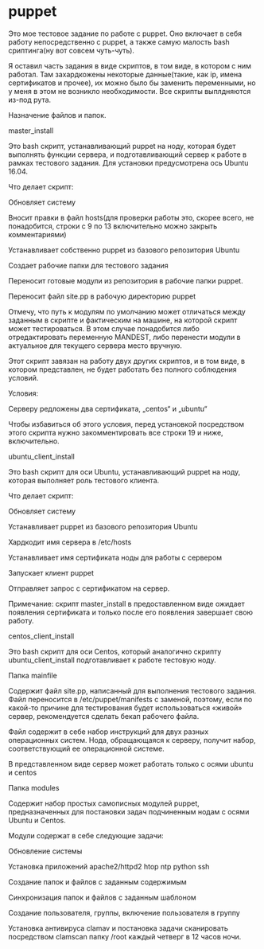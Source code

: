 # puppet

Это мое тестовое задание по работе с puppet.
 Оно включает в себя работу непосредственно с puppet, а также самую малость bash сриптинга(ну вот совсем чуть-чуть). 

Я оставил часть задания в виде скриптов, в том виде, в котором с ним работал. Там захардкожены некоторые данные(такие, как ip, имена сертификатов и прочее), их можно было бы заменить переменными, но у меня в этом не возникло необходимости. Все скрипты выплдняются из-под рута.
 
Назначение файлов и папок.

master_install

Это bash скрипт, устанавливающий puppet на ноду, которая будет выполнять функции сервера, и подготавливающий сервер к работе в рамках тестового задания. Для установки предусмотрена ось Ubuntu 16.04.

Что делает скрипт:

   Обновляет систему

   Вносит правки в файл hosts(для проверки работы это, скорее всего, не понадобится, строки с 9 по 13 включительно можно      закрыть комментариями)

   Устанавливает собственно puppet из базового репозитория Ubuntu

   Создает рабочие папки для тестового задания

   Переносит готовые модули из репозитория в рабочие папки puppet.

   Переносит файл site.pp в рабочую директорию puppet

   Отмечу, что путь к модулям по умолчанию может отличаться между заданным в скрипте и фактическим на машине, на которой скрипт может тестироваться. В этом случае понадобится либо отредактировать переменную MANDEST, либо перенести модули в актуальное для текущего сервера место вручную.


   Этот скрипт завязан на работу двух других скриптов, и в том виде, в котором представлен, не будет работать без полного соблюдения условий.

Условия:

   Серверу редложены два сертификата, „centos“ и „ubuntu“

   Чтобы избавиться об этого условия, перед установкой посредством этого скрипта нужно закомментировать все строки 19 и ниже, включительно.

ubuntu_client_install

   Это bash скрипт для оси Ubuntu, устанавливающий puppet на ноду, которая выполняет роль тестового клиента.

   Что делает скрипт:

   Обновляет систему

   Устанавливает puppet из базового репозитория Ubuntu 

   Хардкодит имя сервера в /etc/hosts

   Устанавливает имя сертификата ноды для работы с сервером

   Запускает клиент puppet

   Отправляет запрос с сертификатом на сервер.

   Примечание: скрипт master_install в предоставленном виде ожидает появления сертификата и только после его появления завершает свою работу.

centos_client_install

   Это bash скрипт для оси Centos, который аналогично скрипту  ubuntu_client_install подготавливает к работе тестовую ноду.

Папка mainfile

   Содержит файл site.pp, написанный для выполнения тестового задания. Файл переносится в /etc/puppet/manifests с заменой, поэтому, если по какой-то причине для тестирования будет использоваться «живой» сервер, рекомендуется сделать бекап рабочего файла.

   Файл содержит в себе набор инструкций для двух разных операционных систем. Нода, обращающаяся к серверу, получит набор, соответствующий ее операционной системе.

   В представленном виде сервер может работать только с осями ubuntu и centos

Папка modules

   Содержит набор простых самописных модулей puppet, предназначенных для постановки задач подчиненным нодам с осями Ubuntu и Centos.

Модули содержат в себе следующие задачи:

   Обновление системы

   Установка приложений
	apache2/httpd2
	htop
	ntp
	python
	ssh

   Создание папок и файлов с заданным содержимым

   Синхронизация папок и файлов с заданным шаблоном

   Создание пользователя, группы, включение пользователя в группу

   Установка антивируса clamav и постановка задачи сканировать посредством clamscan папку /root каждый четверг в 12 часов ночи.
